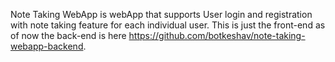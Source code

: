 Note Taking WebApp is webApp that supports User login and registration with note taking feature for each individual user.
This is just the front-end as of now the back-end is here https://github.com/botkeshav/note-taking-webapp-backend. 
